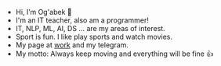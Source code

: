 - Hi, I’m Og'abek 👋
- I'm an IT teacher, also am a programmer!
- IT, NLP, ML, AI, DS ... are my areas of interest.
- Sport is fun. I like play sports and watch movies.
- My page at [work](https://urdu.uz/en/site/viewdep?id=1780) and my telegram.
- My motto: Always keep moving and everything will be fine 👍
